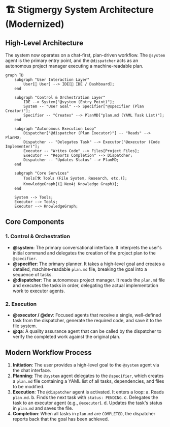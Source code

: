# 🏗️ Stigmergy System Architecture (Modernized)

## High-Level Architecture

The system now operates on a chat-first, plan-driven workflow. The `@system` agent is the primary entry point, and the `@dispatcher` acts as an autonomous project manager executing a machine-readable plan.

```mermaid
graph TD
    subgraph "User Interaction Layer"
        User[🧑 User] --> IDE[💬 IDE / Dashboard];
    end

    subgraph "Control & Orchestration Layer"
        IDE --> System["@system (Entry Point)"];
        System -- "User Goal" --> Specifier["@specifier (Plan Creator)"];
        Specifier -- "Creates" --> PlanMD["plan.md (YAML Task List)"];
    end

    subgraph "Autonomous Execution Loop"
        Dispatcher["@dispatcher (Plan Executor)"] -- "Reads" --> PlanMD;
        Dispatcher -- "Delegates Task" --> Executor["@executor (Code Implementer)"];
        Executor -- "Writes Code" --> Files[Project Files];
        Executor -- "Reports Completion" --> Dispatcher;
        Dispatcher -- "Updates Status" --> PlanMD;
    end

    subgraph "Core Services"
        Tools[🛠️ Tools (File System, Research, etc.)];
        KnowledgeGraph[(🧠 Neo4j Knowledge Graph)];
    end

    System --> Tools;
    Executor --> Tools;
    Executor --> KnowledgeGraph;
```

## Core Components

### 1. Control & Orchestration

-   **@system**: The primary conversational interface. It interprets the user's initial command and delegates the creation of the project plan to the `@specifier`.
-   **@specifier**: The primary planner. It takes a high-level goal and creates a detailed, machine-readable `plan.md` file, breaking the goal into a sequence of tasks.
-   **@dispatcher**: The autonomous project manager. It reads the `plan.md` file and executes the tasks in order, delegating the actual implementation work to executor agents.

### 2. Execution

-   **@executor / @dev**: Focused agents that receive a single, well-defined task from the dispatcher, generate the required code, and save it to the file system.
-   **@qa**: A quality assurance agent that can be called by the dispatcher to verify the completed work against the original plan.

## Modern Workflow Process

1.  **Initiation**: The user provides a high-level goal to the `@system` agent via the chat interface.
2.  **Planning**: The `@system` agent delegates to the `@specifier`, which creates a `plan.md` file containing a YAML list of all tasks, dependencies, and files to be modified.
3.  **Execution**: The `@dispatcher` agent is activated. It enters a loop:
    a. Reads `plan.md`.
    b. Finds the next task with `status: PENDING`.
    c. Delegates the task to an executor agent (e.g., `@executor`).
    d. Updates the task's status in `plan.md` and saves the file.
4.  **Completion**: When all tasks in `plan.md` are `COMPLETED`, the dispatcher reports back that the goal has been achieved.
